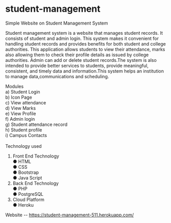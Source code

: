 # student-management
Simple Website on Student Management System

Student management system is a website that manages student records. It consists of student and admin login. 
This system makes it convenient for handling student records and provides benefits for both student and college authorities.
This application allows students to view their attendance, marks also allowing them to check their profile details as issued by college
authorities. Admin can add or delete student records.The system is also intended to provide better services to students,
provide meaningful, consistent, and timely data and information.This system helps an institution to manage data,communications and scheduling. 

Modules<br/>
a) Student Login<br/>
b) Icon Page <br/>
c) View attendance <br/>
d) View Marks <br/>
e) View Profile <br/>
f) Admin login <br/>
g) Student attendance record <br/>
h) Student profile <br/>
i) Campus Contacts <br/>
<br/>
Technology used<br/>
1. Front End Technology <br/>
 ● HTML <br/>
 ● CSS <br/>
 ● Bootstrap <br/>
 ● Java Script <br/>
2. Back End Technology <br/>
 ● PHP <br/>
 ● PostgreSQL <br/>
3. Cloud Platform <br/>
 ● Heroku <br/>

Website -- https://student-management-511.herokuapp.com/
